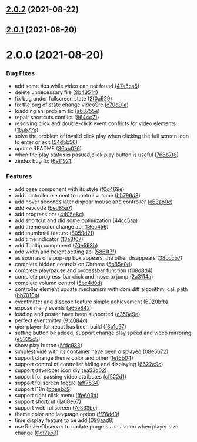 ## [2.0.2](https://github.com/vortesnail/qier-player/compare/v2.0.1...v2.0.2) (2021-08-22)

## [2.0.1](https://github.com/vortesnail/qier-player/compare/v2.0.0...v2.0.1) (2021-08-20)

# 2.0.0 (2021-08-20)

### Bug Fixes

- add some tips while video can not found ([47a5ca5](https://github.com/vortesnail/qier-player/commit/47a5ca55282e2c5269c7b93ed1997162d8447092))
- delete unnecessary file ([9b43514](https://github.com/vortesnail/qier-player/commit/9b43514c6ed68dce57ea3314fec5a59d3ec74fdc))
- fix bug under fullscreen state ([2f0a929](https://github.com/vortesnail/qier-player/commit/2f0a929b433284b5e68598df9dbb630d31fc7cb6))
- fix the bug of state change videoSrc ([c70d91a](https://github.com/vortesnail/qier-player/commit/c70d91a89bb3d549437f711c5813ad589cdaf171))
- loadding ani problem fix ([a63755e](https://github.com/vortesnail/qier-player/commit/a63755e8e1d1b79c65a34a8b79972d8cb431cece))
- repair shortcuts conflict ([8644c71](https://github.com/vortesnail/qier-player/commit/8644c71aaadd1cb5ad3ae5e13c0ee667b76cb50d))
- resolving click and double-click event conflicts for video elements ([15a577e](https://github.com/vortesnail/qier-player/commit/15a577e8d5f66234462ad8d94d0648e129ac230e))
- solve the problem of invalid click play when clicking the full screen icon to enter or exit ([54dbb56](https://github.com/vortesnail/qier-player/commit/54dbb56d4c863138043a9fb14ba88c275bb4876c))
- update README ([36bb076](https://github.com/vortesnail/qier-player/commit/36bb076b57c07e19d016b053fff4711a38c71e88))
- when the play status is pasued,click play button is useful ([766b7f8](https://github.com/vortesnail/qier-player/commit/766b7f8d1bd713d213c3a9fc4f14b9c8e1879608))
- zindex bug fix ([6e11921](https://github.com/vortesnail/qier-player/commit/6e11921871a1d6fd20a1170ef343756a3f05ddad))

### Features

- add base component with its style ([f0d469e](https://github.com/vortesnail/qier-player/commit/f0d469e2eb45f8611913ce259aa3e7c05c642cd4))
- add controller element to control volume ([bb796d8](https://github.com/vortesnail/qier-player/commit/bb796d86c93adac5e3f60cf4bbc47a907d3dfc5a))
- add hover seconds later dispear mouse and controller ([e63ab0c](https://github.com/vortesnail/qier-player/commit/e63ab0cd1f29906ff3ad0f74b1769795baec59e3))
- add keycode ([bed85a7](https://github.com/vortesnail/qier-player/commit/bed85a746474ac35d04c2cd882f7a13a32fd4228))
- add progress bar ([4405e8c](https://github.com/vortesnail/qier-player/commit/4405e8c97e2b9f5eafc317f598a9fe042e8bae4f))
- add shortcut and did some optimization ([44cc5aa](https://github.com/vortesnail/qier-player/commit/44cc5aaf6fbb25b1dd5524ab76ac9b174d2c90d6))
- add theme color change api ([f8ec456](https://github.com/vortesnail/qier-player/commit/f8ec4560d98193c4fbec42c0029e84e870ccf923))
- add thumbnail feature ([8059d2f](https://github.com/vortesnail/qier-player/commit/8059d2f9772cc7df5f393bcb895a4ed612306e36))
- add time indicator ([13a8f67](https://github.com/vortesnail/qier-player/commit/13a8f6708e52ba3399b4df38abdaad2d6d08a547))
- add Tooltip component ([70e598b](https://github.com/vortesnail/qier-player/commit/70e598b306b726f3e9420ff637d7bd2f729e287a))
- add width and height setting api ([5861f7f](https://github.com/vortesnail/qier-player/commit/5861f7f6ba00c69b02e9b0affa461a492f60e408))
- as soon as one pop-up box appears, the other disappears ([38bccb7](https://github.com/vortesnail/qier-player/commit/38bccb7671b4a37b811fb3275362a1a8ca90fc59))
- complete hidden controls on Chrome ([5b85e0d](https://github.com/vortesnail/qier-player/commit/5b85e0d4675d30fdeef7442397610ffdeb893d9d))
- complete play/pause and processbar function ([f08d8d4](https://github.com/vortesnail/qier-player/commit/f08d8d480b8261761079f108da596efaa2624196))
- complete progress-bar click and move to jump ([2a3114a](https://github.com/vortesnail/qier-player/commit/2a3114a7496c49698bdbe7d04251835ac9c589fd))
- complete volumn control ([5be4d0d](https://github.com/vortesnail/qier-player/commit/5be4d0d2ed403231903d534df975e1847b861b4b))
- controller element update mechanism with dom diff algorithm, call path ([bb7010b](https://github.com/vortesnail/qier-player/commit/bb7010bcdceca33720b1c0bd9d7aacaf74456069))
- eventmitter and dispose feature simple achievement ([6920bfb](https://github.com/vortesnail/qier-player/commit/6920bfb9c0cb75c00668527cc32a8945e40c92fb))
- expose many events ([a65e842](https://github.com/vortesnail/qier-player/commit/a65e8428fb641830233067da0fbaf491b0c3c47c))
- loading and poster have been supported ([c358e9e](https://github.com/vortesnail/qier-player/commit/c358e9e789f56eda93f957f619a1ad5a1ad6779f))
- perfect eventmitter ([91c084d](https://github.com/vortesnail/qier-player/commit/91c084d3c8c3421f3cf86b6064ed08aca623f029))
- qier-player-for-react has been build ([f3b1c97](https://github.com/vortesnail/qier-player/commit/f3b1c97a5ce4973d41321f10359bf9a3d0c43dad))
- setting button be added, support change play speed and video mirroring ([e5335c5](https://github.com/vortesnail/qier-player/commit/e5335c57cd8065b6219899a279b3e34933586848))
- show play button ([5fdc983](https://github.com/vortesnail/qier-player/commit/5fdc9832b80f1f6716283cf685ce45bc6cde749c))
- simplest vide with its container have been displayed ([08e5672](https://github.com/vortesnail/qier-player/commit/08e56726922a872a67eb8459d9767ba1d904019f))
- support change theme color and other ([fef6b04](https://github.com/vortesnail/qier-player/commit/fef6b04f64dae46708cf8dd895feaaa658985116))
- support control of controller hiding and displaying ([6622e9c](https://github.com/vortesnail/qier-player/commit/6622e9c8a9de2f630986405692a3bbeb76345ee4))
- support developer icon diy ([ea53d02](https://github.com/vortesnail/qier-player/commit/ea53d02835b6b014fbff6102346181f1ba64d20d))
- support for passing video attributes ([cf522d1](https://github.com/vortesnail/qier-player/commit/cf522d1d3ee71aa28e89a84bfba0c8063d0fc6b0))
- support fullscreen toggle ([aff7534](https://github.com/vortesnail/qier-player/commit/aff75344cf3029fd0fbd2c6cfec915f9d31cc45b))
- support I18n ([bbeebc9](https://github.com/vortesnail/qier-player/commit/bbeebc9b2b97fd077215358f9e4992b5aefe325c))
- support right click menu ([ffe603d](https://github.com/vortesnail/qier-player/commit/ffe603d2866539e8275487af48d904c87e4af6b6))
- support shortcut ([1a08e67](https://github.com/vortesnail/qier-player/commit/1a08e67e11e6a2e9f08f19b48a5c7a6382c60caa))
- support web fullscreen ([7e363be](https://github.com/vortesnail/qier-player/commit/7e363be7117ab6cfbf365ad492a1b8271dc68bc5))
- theme color and language option ([ff78dd0](https://github.com/vortesnail/qier-player/commit/ff78dd0a6b74252e80a3a5fa032d7afc460d8037))
- time display feature to be add ([098aad8](https://github.com/vortesnail/qier-player/commit/098aad89d3b28688902319a4f482b625131e0daf))
- use ResizeObserver to update progress ans so on when player size change ([0df7ab9](https://github.com/vortesnail/qier-player/commit/0df7ab9fa7598aeaed8a08c4a0090ed4f39eb8b9))
